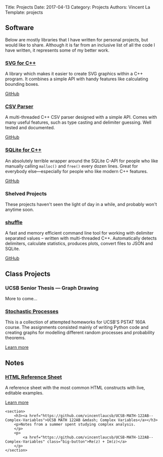 Title: Projects
Date: 2017-04-13
Category: Projects
Authors: Vincent La
Template: projects

<h2>Software</h2>
<p>Below are mostly libraries that I have written for personal projects, but would like to share. Although it is far from an inclusive list of all the code I have written, it represents some of my better work.</p>
<div id="projects" class="grid-container-nx3">
    <section>
        <h3>
            <a href="https://github.com/vincentlaucsb/svg">SVG for C++</a>
        </h3>
        <p>A library which makes it easier to create SVG graphics within a C++ program. It combines a simple API with handy features like calculating bounding boxes.</p>
        <p>
            <a href="https://github.com/vincentlaucsb/svg" class="big-button-brown">GitHub</a>
        </p>
    </section>
    <section>
        <h3>
            <a href="https://github.com/vincentlaucsb/csv-parser">CSV Parser</a>
        </h3>
        <p>A multi-threaded C++ CSV parser designed with a simple API. Comes with many useful features, such as type casting and delimiter guessing. Well tested and documented.</p>
        <p>
            <a href="https://github.com/vincentlaucsb/csv-parser" class="big-button-brown">GitHub</a>
        </p>
    </section>
    <section>
        <h3>
            <a href="https://github.com/vincentlaucsb/sqlite-cpp">SQLite for C++</a>
        </h3>
        <p>An absolutely terrible wrapper around the SQLite C-API for people who like manually calling <code>malloc()</code> and <code>free()</code> every dozen lines. Great for everybody else&mdash;especially for people who like modern C++ features.</p>
        <p>
            <a href="https://github.com/vincentlaucsb/sqlite-cpp" class="big-button-brown">GitHub</a>
        </p>
    </section>
</div>

<h3>Shelved Projects</h3>
<p>These projects haven't seen the light of day in a while, and probably won't anytime soon.</p>
<div class="grid-container-nx3">    
    <section>
        <h3>
            <a href="https://github.com/vincentlaucsb/shuffle">shuffle</a>
        </h3>
        <p>A fast and memory efficient command line tool for working with delimiter separated values &ndash; written with multi-threaded C++. Automatically detects delimiters, calculate statistics, produces plots, convert files to JSON and SQLite.</p>
        <p>
            <a href="https://github.com/vincentlaucsb/shuffle" class="big-button-brown">GitHub</a>
        </p>
    </section>
</div>

<h2>Class Projects</h2>
<div class="grid-container-nx3">
    <section>
        <h3>UCSB Senior Thesis &mdash; Graph Drawing</h3>
        <p>More to come...</p>
        <p></p>
    </section>
    <section>
        <h3><a href="/pstat160a">Stochastic Processes</a></h3>
        <p>This is a collection of attempted homeworks for UCSB'S PSTAT 160A course. The assignments consisted mainly of writing Python code and 
        creating graphs for modelling different random processes and probability theorems.</p>
        <p><a href="/pstat160a" class="big-button">Learn more</a></p>
    </section>
</div>

<h2>Notes</h2>
<div class="grid-container-nx3">
    <section>
        <h3><a href="/html">HTML Reference Sheet</a></h3>
        <p>A reference sheet with the most common HTML constructs with live, editable examples.</p>
        <p><a href="/reference/html" class="big-button">Learn more</a></p>
    </section>
    
    <section>
        <h3><a href="https://github.com/vincentlaucsb/UCSB-MATH-122AB--Complex-Variables">UCSB MATH 122AB &mdash; Complex Variables</a></h3>
        <p>Notes from a summer spent studying complex analysis.
        </p>
        <p>
            <a href="https://github.com/vincentlaucsb/UCSB-MATH-122AB--Complex-Variables" class="big-button">Re(z) + Im(z)</a>
        </p>
    </section>
</div>